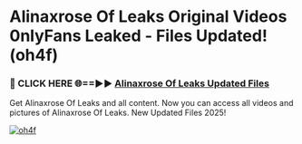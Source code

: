 # Alinaxrose Of Leaks Original Videos 0nlyFans Leaked - Files Updated! (oh4f)

<h3>🔴 CLICK HERE 🌐==►► <a href="https://tinyurl.com/2jnfzry5" rel="nofollow">Alinaxrose Of Leaks Updated Files</a></h3>

Get Alinaxrose Of Leaks and all content. Now you can access all videos and pictures of Alinaxrose Of Leaks. New Updated Files 2025!

[![oh4f](https://i.imgur.com/GyGTBgg.gif)](https://tinyurl.com/2jnfzry5)
